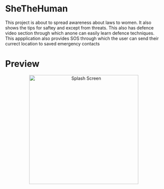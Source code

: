 # SheTheHuman
This project is about to spread awareness about laws to women. It also shows the tips for saftey and except from threats. This also has defence video section through which anone can easily learn defence techniques. This appplication also provides SOS through which the user can send their currect location to saved emergency contacts

# Preview
<p align="center">
  <img src="https://user-images.githubusercontent.com/91330948/134781878-1dc9083d-e686-4b85-9bb5-01020e8af6d6.jpg" width="350" title="Splash Screen">
</p>
